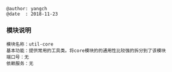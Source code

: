 ```
@author: yangch
@date  : 2018-11-23
```

### 模块说明 ###
```
模块名称：util-core
基本功能：提供常用的工具类。将core模块的的通用性比较强的拆分到了该模块
端口号：无
依赖服务：无

```
